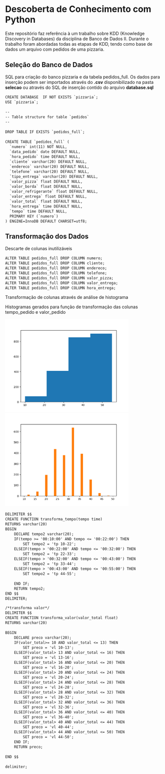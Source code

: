# Descoberta de Conhecimento com Python

Este repositório faz referência à um trabalho sobre KDD (Knowledge Discovery in Databases) da disciplina de Banco de Dados II. Durante o trabalho foram abordadas todas as etapas de KDD, tendo como base de dados um arquivo com pedidos de uma pizzaria.


<h2> Seleção do Banco de Dados </h2>

SQL para criação do banco pizzaria e da tabela pedidos_full. Os dados para inserção podem ser importados através do <b>.csv</b> disponibilizado na pasta <b>selecao</b> ou através do SQL de inserção contido do arquivo <b>database.sql</b>

```
CREATE DATABASE  IF NOT EXISTS `pizzaria`;
USE `pizzaria`;

--
-- Table structure for table `pedidos`
--

DROP TABLE IF EXISTS `pedidos_full`;

CREATE TABLE `pedidos_full` (
  `numero` int(11) NOT NULL,
  `data_pedido` date DEFAULT NULL,
  `hora_pedido` time DEFAULT NULL,
  `cliente` varchar(20) DEFAULT NULL,
  `endereco` varchar(20) DEFAULT NULL,
  `telefone` varchar(20) DEFAULT NULL,
  `tipo_entrega` varchar(20) DEFAULT NULL,
  `valor_pizza` float DEFAULT NULL,
  `valor_borda` float DEFAULT NULL,
  `valor_refrigerante` float DEFAULT NULL,
  `valor_entrega` float DEFAULT NULL,
  `valor_total` float DEFAULT NULL,
  `hora_entrega` time DEFAULT NULL,
  `tempo` time DEFAULT NULL,
  PRIMARY KEY (`numero`)
) ENGINE=InnoDB DEFAULT CHARSET=utf8;

```
<h2> Transformação dos Dados </h2>

Descarte de colunas inutilizáveis
```
ALTER TABLE pedidos_full DROP COLUMN numero;
ALTER TABLE pedidos_full DROP COLUMN cliente;
ALTER TABLE pedidos_full DROP COLUMN endereco;
ALTER TABLE pedidos_full DROP COLUMN telefone;
ALTER TABLE pedidos_full DROP COLUMN valor_pizza;
ALTER TABLE pedidos_full DROP COLUMN valor_entrega;
ALTER TABLE pedidos_full DROP COLUMN hora_entrega;
```

Transformação de colunas através de análise de histograma

Histogramas gerados para função de transformação das colunas tempo_pedido e valor_pedido<br>

<img width="400px" height="300px" src="numpy-matplotlib/dados1.png">
<img width="400px" height="300px" src="numpy-matplotlib/dados2.png">

```
DELIMITER $$
CREATE FUNCTION transforma_tempo(tempo time) 
RETURNS varchar(20)
BEGIN
    DECLARE tempo2 varchar(20);
    IF(tempo >= '00:10:00' AND tempo <= '00:22:00') THEN
        SET tempo2 = 'tp 10-22';
    ELSEIF(tempo > '00:22:00' AND tempo <= '00:32:00') THEN
        SET tempo2 = 'tp 22-33';
    ELSEIF(tempo > '00:32:00' AND tempo <= '00:43:00') THEN
        SET tempo2 = 'tp 33-44';
    ELSEIF(tempo > '00:43:00' AND tempo <= '00:55:00') THEN
        SET tempo2 = 'tp 44-55';

    END IF;
    RETURN tempo2;
END $$
DELIMITER;

```

```
/*transforma valor*/
DELIMITER $$
CREATE FUNCTION transforma_valor(valor_total float) 
RETURNS varchar(20)

BEGIN
    DECLARE preco varchar(20);
    IF(valor_total>= 10 AND valor_total <= 13) THEN
        SET preco = 'vl 10-13';
    ELSEIF(valor_total> 13 AND valor_total <= 16) THEN
        SET preco = 'vl 13-16';
    ELSEIF(valor_total> 16 AND valor_total <= 20) THEN
        SET preco = 'vl 16-20';
    ELSEIF(valor_total> 20 AND valor_total <= 24) THEN
        SET preco = 'vl 20-24';
    ELSEIF(valor_total> 24 AND valor_total <= 28) THEN
        SET preco = 'vl 24-28';    
    ELSEIF(valor_total> 28 AND valor_total <= 32) THEN
        SET preco = 'vl 28-32'; 
    ELSEIF(valor_total> 32 AND valor_total <= 36) THEN
        SET preco = 'vl 32-36';
    ELSEIF(valor_total> 36 AND valor_total <= 40) THEN
        SET preco = 'vl 36-40';
    ELSEIF(valor_total> 40 AND valor_total <= 44) THEN
        SET preco = 'vl 40-44';
    ELSEIF(valor_total> 44 AND valor_total <= 50) THEN
        SET preco = 'vl 44-50';
    END IF;
    RETURN preco;

END $$

delimiter;
```

